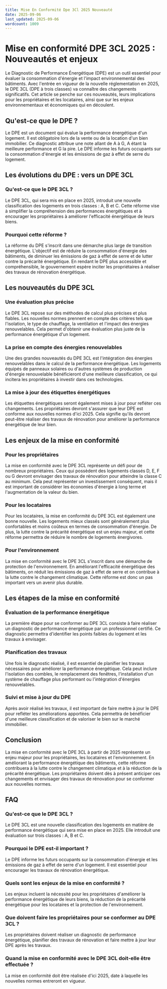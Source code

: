 ```yaml
---
title: Mise En Conformité Dpe 3Cl 2025 Nouveauté
date: 2025-09-06
last_updated: 2025-09-06
wordcount: 1009
---
```


# Mise en conformité DPE 3CL 2025 : Nouveautés et enjeux

Le Diagnostic de Performance Énergétique (DPE) est un outil essentiel pour évaluer la consommation d'énergie et l'impact environnemental des bâtiments. Avec l'entrée en vigueur de la nouvelle réglementation en 2025, le DPE 3CL (DPE à trois classes) va connaître des changements significatifs. Cet article se penche sur ces nouveautés, leurs implications pour les propriétaires et les locataires, ainsi que sur les enjeux environnementaux et économiques qui en découlent.

## Qu'est-ce que le DPE ?

Le DPE est un document qui évalue la performance énergétique d'un logement. Il est obligatoire lors de la vente ou de la location d'un bien immobilier. Ce diagnostic attribue une note allant de A à G, A étant la meilleure performance et G la pire. Le DPE informe les futurs occupants sur la consommation d'énergie et les émissions de gaz à effet de serre du logement.

## Les évolutions du DPE : vers un DPE 3CL

### Qu'est-ce que le DPE 3CL ?

Le DPE 3CL, qui sera mis en place en 2025, introduit une nouvelle classification des logements en trois classes : A, B et C. Cette réforme vise à simplifier la compréhension des performances énergétiques et à encourager les propriétaires à améliorer l'efficacité énergétique de leurs biens.

### Pourquoi cette réforme ?

La réforme du DPE s'inscrit dans une démarche plus large de transition énergétique. L'objectif est de réduire la consommation d'énergie des bâtiments, de diminuer les émissions de gaz à effet de serre et de lutter contre la précarité énergétique. En rendant le DPE plus accessible et compréhensible, le gouvernement espère inciter les propriétaires à réaliser des travaux de rénovation énergétique.

## Les nouveautés du DPE 3CL

### Une évaluation plus précise

Le DPE 3CL repose sur des méthodes de calcul plus précises et plus fiables. Les nouvelles normes prennent en compte des critères tels que l'isolation, le type de chauffage, la ventilation et l'impact des énergies renouvelables. Cela permet d'obtenir une évaluation plus juste de la performance énergétique d'un logement.

### La prise en compte des énergies renouvelables

Une des grandes nouveautés du DPE 3CL est l'intégration des énergies renouvelables dans le calcul de la performance énergétique. Les logements équipés de panneaux solaires ou d'autres systèmes de production d'énergie renouvelable bénéficieront d'une meilleure classification, ce qui incitera les propriétaires à investir dans ces technologies.

### La mise à jour des étiquettes énergétiques

Les étiquettes énergétiques seront également mises à jour pour refléter ces changements. Les propriétaires devront s'assurer que leur DPE est conforme aux nouvelles normes d'ici 2025. Cela signifie qu'ils devront peut-être réaliser des travaux de rénovation pour améliorer la performance énergétique de leur bien.

## Les enjeux de la mise en conformité

### Pour les propriétaires

La mise en conformité avec le DPE 3CL représente un défi pour de nombreux propriétaires. Ceux qui possèdent des logements classés D, E, F ou G devront envisager des travaux de rénovation pour atteindre la classe C au minimum. Cela peut représenter un investissement conséquent, mais il est important de considérer les économies d'énergie à long terme et l'augmentation de la valeur du bien.

### Pour les locataires

Pour les locataires, la mise en conformité du DPE 3CL est également une bonne nouvelle. Les logements mieux classés sont généralement plus confortables et moins coûteux en termes de consommation d'énergie. De plus, la lutte contre la précarité énergétique est un enjeu majeur, et cette réforme permettra de réduire le nombre de logements énergivores.

### Pour l'environnement

La mise en conformité avec le DPE 3CL s'inscrit dans une démarche de protection de l'environnement. En améliorant l'efficacité énergétique des bâtiments, on réduit les émissions de gaz à effet de serre et on contribue à la lutte contre le changement climatique. Cette réforme est donc un pas important vers un avenir plus durable.

## Les étapes de la mise en conformité

### Évaluation de la performance énergétique

La première étape pour se conformer au DPE 3CL consiste à faire réaliser un diagnostic de performance énergétique par un professionnel certifié. Ce diagnostic permettra d'identifier les points faibles du logement et les travaux à envisager.

### Planification des travaux

Une fois le diagnostic réalisé, il est essentiel de planifier les travaux nécessaires pour améliorer la performance énergétique. Cela peut inclure l'isolation des combles, le remplacement des fenêtres, l'installation d'un système de chauffage plus performant ou l'intégration d'énergies renouvelables.

### Suivi et mise à jour du DPE

Après avoir réalisé les travaux, il est important de faire mettre à jour le DPE pour refléter les améliorations apportées. Cela permettra de bénéficier d'une meilleure classification et de valoriser le bien sur le marché immobilier.

## Conclusion

La mise en conformité avec le DPE 3CL à partir de 2025 représente un enjeu majeur pour les propriétaires, les locataires et l'environnement. En améliorant la performance énergétique des bâtiments, cette réforme contribuera à la lutte contre le changement climatique et à la réduction de la précarité énergétique. Les propriétaires doivent dès à présent anticiper ces changements et envisager des travaux de rénovation pour se conformer aux nouvelles normes.

## FAQ

### Qu'est-ce que le DPE 3CL ?

Le DPE 3CL est une nouvelle classification des logements en matière de performance énergétique qui sera mise en place en 2025. Elle introduit une évaluation sur trois classes : A, B et C.

### Pourquoi le DPE est-il important ?

Le DPE informe les futurs occupants sur la consommation d'énergie et les émissions de gaz à effet de serre d'un logement. Il est essentiel pour encourager les travaux de rénovation énergétique.

### Quels sont les enjeux de la mise en conformité ?

Les enjeux incluent la nécessité pour les propriétaires d'améliorer la performance énergétique de leurs biens, la réduction de la précarité énergétique pour les locataires et la protection de l'environnement.

### Que doivent faire les propriétaires pour se conformer au DPE 3CL ?

Les propriétaires doivent réaliser un diagnostic de performance énergétique, planifier des travaux de rénovation et faire mettre à jour leur DPE après les travaux.

### Quand la mise en conformité avec le DPE 3CL doit-elle être effectuée ?

La mise en conformité doit être réalisée d'ici 2025, date à laquelle les nouvelles normes entreront en vigueur.